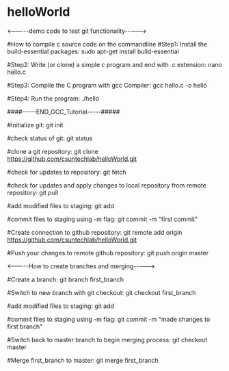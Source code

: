 # helloWorld
<-----demo code to test git functionality----->

#How to compile c source code on the commandline
#Step1: Install the build-essential packages:
sudo apt-get install build-essential

#Step2: Write (or clone) a simple c program and end with .c extension:
nano hello.c

#Step3: Compile the C program with gcc Compiler:
gcc hello.c -o hello

#Step4: Run the program:
./hello

####-----END_GCC_Tutorial-----#####


#Initialize git:
git init

#check status of git:
git status

#clone a git repository:
git clone https://github.com/csuntechlab/helloWorld.git

#check for updates to repository:
git fetch

#check for updates and apply changes to local repository from remote repository:
git pull

#add modified files to staging:
git add <filename>

#commit files to staging using -m flag:
git commit -m "first commit"

#Create connection to github repository:
git remote add origin https://github.com/csuntechlab/helloWorld.git

#Push your changes to remote github repository:
git push origin master

<-----How to create branches and merging----->

#Create a branch:
git branch first_branch

#Switch to new branch with git checkout:
git checkout first_branch

#add modified files to staging:
git add <filename>

#commit files to staging using -m flag:
git commit -m "made changes to first branch"

#Switch back to master branch to begin merging process:
git checkout master

#Merge first_branch to master:
git merge first_branch





